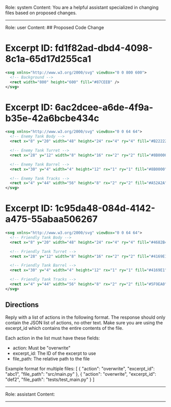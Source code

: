 Role: system
Content: You are a helpful assistant specialized in changing files based on proposed changes.
__________________
Role: user
Content: ## Proposed Code Change
# Excerpt ID: fd1f82ad-dbd4-4098-8c1a-65d17d255ca1
```svg assets/svgs/background.svg
<svg xmlns="http://www.w3.org/2000/svg" viewBox="0 0 800 600">
  <!-- Background -->
  <rect width="800" height="600" fill="#87CEEB" />
</svg>
```

# Excerpt ID: 6ac2dcee-a6de-4f9a-b35e-42a6bcbe434c
```svg assets/svgs/enemy_tank.svg
<svg xmlns="http://www.w3.org/2000/svg" viewBox="0 0 64 64">
  <!-- Enemy Tank Body -->
  <rect x="8" y="20" width="48" height="24" rx="4" ry="4" fill="#B22222" />

  <!-- Enemy Tank Turret -->
  <rect x="28" y="12" width="8" height="16" rx="2" ry="2" fill="#8B0000" />

  <!-- Enemy Tank Barrel -->
  <rect x="30" y="4" width="4" height="12" rx="1" ry="1" fill="#8B0000" />

  <!-- Enemy Tank Tracks -->
  <rect x="4" y="44" width="56" height="8" rx="2" ry="2" fill="#A52A2A" />
</svg>
```

# Excerpt ID: 1c95da48-084d-4142-a475-55abaa506267
```svg assets/svgs/friendly_tank.svg
<svg xmlns="http://www.w3.org/2000/svg" viewBox="0 0 64 64">
  <!-- Friendly Tank Body -->
  <rect x="8" y="20" width="48" height="24" rx="4" ry="4" fill="#4682B4" />

  <!-- Friendly Tank Turret -->
  <rect x="28" y="12" width="8" height="16" rx="2" ry="2" fill="#4169E1" />

  <!-- Friendly Tank Barrel -->
  <rect x="30" y="4" width="4" height="12" rx="1" ry="1" fill="#4169E1" />

  <!-- Friendly Tank Tracks -->
  <rect x="4" y="44" width="56" height="8" rx="2" ry="2" fill="#5F9EA0" />
</svg>
```

## Directions
Reply with a list of actions in the following format. The response should only contain the JSON list of actions, no other text.
Make sure you are using the excerpt_id which contains the entire contents of the file.

Each action in the list must have these fields:
- action: Must be "overwrite"
- excerpt_id: The ID of the excerpt to use
- file_path: The relative path to the file

Example format for multiple files:
[
    {
        "action": "overwrite",
        "excerpt_id": "abc1",
        "file_path": "src/main.py"
    },
    {
        "action": "overwrite",
        "excerpt_id": "def2",
        "file_path": "tests/test_main.py"
    }
]
__________________
Role: assistant
Content: 
__________________
